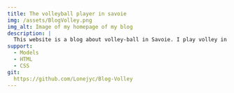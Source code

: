 ```yaml
---
title: The volleyball player in savoie
img: /assets/BlogVolley.png
img_alt: Image of my homepage of my blog
description: |
  This website is a blog about volley-ball in Savoie. I play volley in a club at Aix-Les-Bains and that's one of my principal passion. For this blog, I started by doing the model. To integrate It, I used only HTML and CSS cause I didn't have a lot of time to create this website.
support:
  - Models
  - HTML
  - CSS
git:
  https://github.com/Lonejyc/Blog-Volley
---
```


